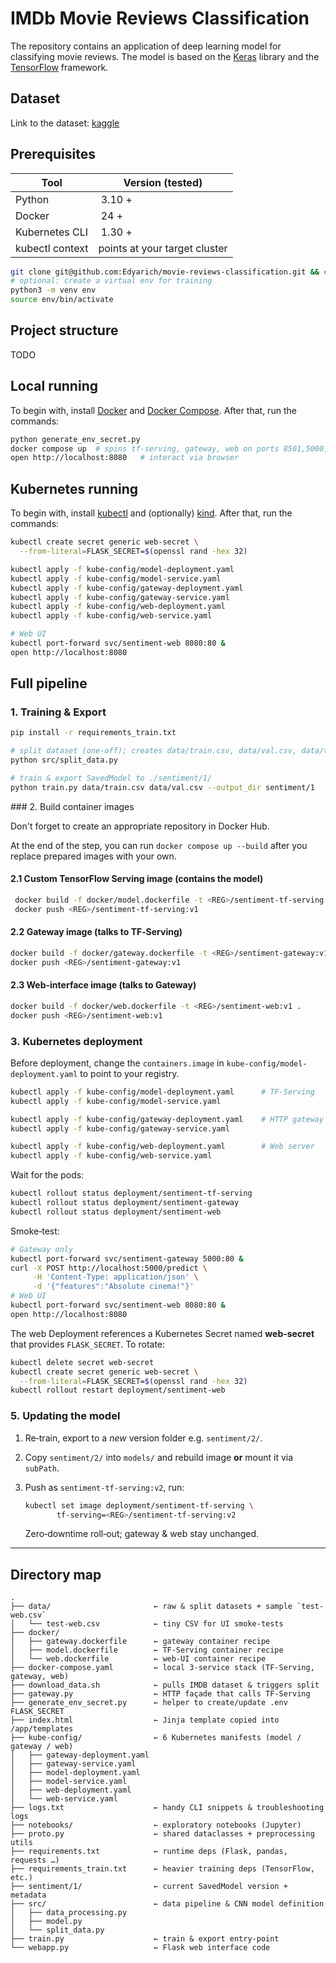 # IMDb Movie Reviews Classification

The repository contains an application of deep learning model for classifying movie reviews. The model is based on the [Keras](https://keras.io/) library and the [TensorFlow](https://www.tensorflow.org/) framework.

## Dataset

Link to the dataset: [kaggle](https://www.kaggle.com/datasets/lakshmi25npathi/imdb-dataset-of-50k-movie-reviews)


## Prerequisites

| Tool            | Version (tested)              |
| --------------- | ----------------------------- |
| Python          |  3.10 +                       |
| Docker          |  24 +                         |
| Kubernetes CLI  |  1.30 +                       |
| kubectl context | points at your target cluster |

```bash
git clone git@github.com:Edyarich/movie-reviews-classification.git && cd movie-reviews-classification
# optional: create a virtual env for training
python3 -m venv env
source env/bin/activate
```

## Project structure
TODO

## Local running
To begin with, install [Docker](https://docs.docker.com/engine/install/) and [Docker Compose](https://docs.docker.com/compose/install/). After that, run the commands:

```bash
python generate_env_secret.py
docker compose up  # spins tf‑serving, gateway, web on ports 8501,5000,8080
open http://localhost:8080   # interact via browser
```

## Kubernetes running
To begin with, install [kubectl](https://kubernetes.io/docs/tasks/tools/) and (optionally) [kind](https://kubernetes.io/docs/tasks/tools/). After that, run the commands:

```bash
kubectl create secret generic web-secret \
  --from-literal=FLASK_SECRET=$(openssl rand -hex 32)

kubectl apply -f kube-config/model-deployment.yaml
kubectl apply -f kube-config/model-service.yaml
kubectl apply -f kube-config/gateway-deployment.yaml
kubectl apply -f kube-config/gateway-service.yaml
kubectl apply -f kube-config/web-deployment.yaml
kubectl apply -f kube-config/web-service.yaml

# Web UI
kubectl port-forward svc/sentiment-web 8080:80 &
open http://localhost:8080
```

## Full pipeline

### 1. Training & Export

```bash
pip install -r requirements_train.txt

# split dataset (one‑off); creates data/train.csv, data/val.csv, data/test.csv
python src/split_data.py

# train & export SavedModel to ./sentiment/1/
python train.py data/train.csv data/val.csv --output_dir sentiment/1
```

### 2. Build container images

Don't forget to create an appropriate repository in Docker Hub.

At the end of the step, you can run `docker compose up --build` after you replace prepared images with your own.

#### 2.1 Custom TensorFlow Serving image (contains the model)

```bash
 docker build -f docker/model.dockerfile -t <REG>/sentiment-tf-serving:v1 .
 docker push <REG>/sentiment-tf-serving:v1
```

#### 2.2 Gateway image (talks to TF‑Serving)

```bash
docker build -f docker/gateway.dockerfile -t <REG>/sentiment-gateway:v1 .
docker push <REG>/sentiment-gateway:v1
```

#### 2.3 Web-interface image (talks to Gateway)

```bash
docker build -f docker/web.dockerfile -t <REG>/sentiment-web:v1 .
docker push <REG>/sentiment-web:v1
```


### 3. Kubernetes deployment

Before deployment, change the `containers.image` in `kube-config/model-deployment.yaml` to point to your registry.

```bash
kubectl apply -f kube-config/model-deployment.yaml      # TF‑Serving
kubectl apply -f kube-config/model-service.yaml

kubectl apply -f kube-config/gateway-deployment.yaml    # HTTP gateway
kubectl apply -f kube-config/gateway-service.yaml

kubectl apply -f kube-config/web-deployment.yaml        # Web server
kubectl apply -f kube-config/web-service.yaml
```

Wait for the pods:
```bash
kubectl rollout status deployment/sentiment-tf-serving
kubectl rollout status deployment/sentiment-gateway
kubectl rollout status deployment/sentiment-web
```

Smoke‑test:

```bash
# Gateway only
kubectl port-forward svc/sentiment-gateway 5000:80 &
curl -X POST http://localhost:5000/predict \
     -H 'Content-Type: application/json' \
     -d '{"features":"Absolute cinema!"}'
# Web UI
kubectl port-forward svc/sentiment-web 8080:80 &
open http://localhost:8080
```

The web Deployment references a Kubernetes Secret named **web-secret** that provides `FLASK_SECRET`. To rotate: 
```bash
kubectl delete secret web-secret
kubectl create secret generic web-secret \
  --from-literal=FLASK_SECRET=$(openssl rand -hex 32)
kubectl rollout restart deployment/sentiment-web
```

### 5. Updating the model

1. Re‑train, export to a *new* version folder e.g. `sentiment/2/`.
2. Copy `sentiment/2/` into `models/` and rebuild image **or** mount it via `subPath`.
3. Push as `sentiment-tf-serving:v2`, run:

   ```bash
   kubectl set image deployment/sentiment-tf-serving \
          tf-serving=<REG>/sentiment-tf-serving:v2
   ```

   Zero‑downtime roll‑out; gateway & web stay unchanged.

---

## Directory map

```
.
├── data/                       ← raw & split datasets + sample `test-web.csv`
│   └── test-web.csv            ← tiny CSV for UI smoke‑tests
├── docker/
│   ├── gateway.dockerfile      ← gateway container recipe
│   ├── model.dockerfile        ← TF‑Serving container recipe
│   └── web.dockerfile          ← web‑UI container recipe
├── docker-compose.yaml         ← local 3‑service stack (TF‑Serving, gateway, web)
├── download_data.sh            ← pulls IMDB dataset & triggers split
├── gateway.py                  ← HTTP façade that calls TF‑Serving
├── generate_env_secret.py      ← helper to create/update .env FLASK_SECRET
├── index.html                  ← Jinja template copied into /app/templates
├── kube-config/                ← 6 Kubernetes manifests (model / gateway / web)
│   ├── gateway-deployment.yaml
│   ├── gateway-service.yaml
│   ├── model-deployment.yaml
│   ├── model-service.yaml
│   ├── web-deployment.yaml
│   └── web-service.yaml
├── logs.txt                    ← handy CLI snippets & troubleshooting logs
├── notebooks/                  ← exploratory notebooks (Jupyter)
├── proto.py                    ← shared dataclasses + preprocessing utils
├── requirements.txt            ← runtime deps (Flask, pandas, requests …)
├── requirements_train.txt      ← heavier training deps (TensorFlow, etc.)
├── sentiment/1/                ← current SavedModel version + metadata
├── src/                        ← data pipeline & CNN model definition
│   ├── data_processing.py
│   ├── model.py
│   └── split_data.py
├── train.py                    ← train & export entry‑point
└── webapp.py                   ← Flask web interface code
```

